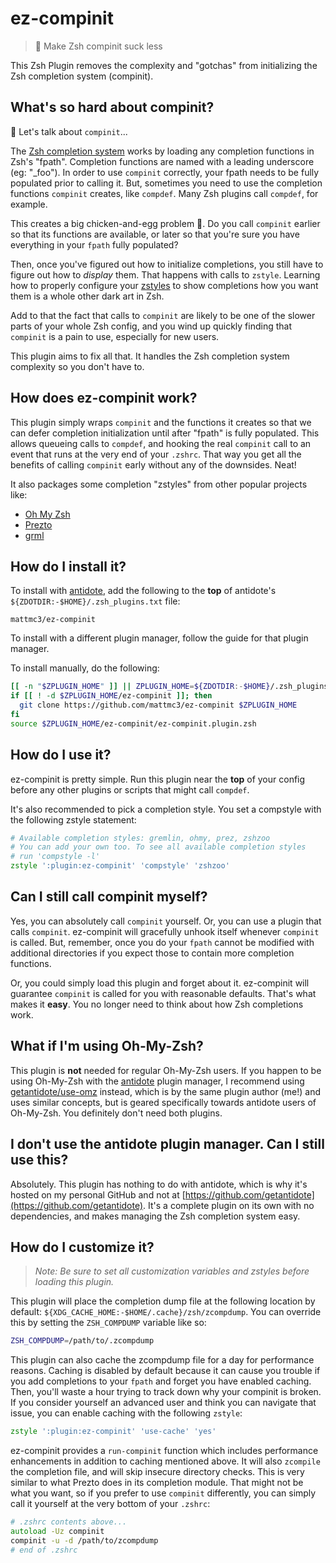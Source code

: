 # ez-compinit

> :hatching_chick: Make Zsh compinit suck less

This Zsh Plugin removes the complexity and "gotchas" from initializing the Zsh
completion system (compinit).

## What's so hard about compinit?

:hatching_chick: Let's talk about `compinit`...

The [Zsh completion system][zsh-completion-system] works by loading any completion
functions in Zsh's "fpath". Completion functions are named with a leading underscore
(eg: "_foo"). In order to use `compinit` correctly, your fpath needs to be fully populated prior to calling it. But, sometimes you need to use the completion functions
`compinit` creates, like `compdef`. Many Zsh plugins call `compdef`, for example.

This creates a big chicken-and-egg problem :hatching_chick:. Do you call `compinit`
earlier so that its functions are available, or later so that you're sure you have
everything in your `fpath` fully populated?

Then, once you've figured out how to initialize completions, you still have to figure
out how to _display_ them. That happens with calls to `zstyle`. Learning how to
properly configure your [zstyles](https://zsh.sourceforge.io/Doc/Release/Zsh-Modules.html#index-zstyle)
to show completions how you want them is a whole other dark art in Zsh.

Add to that the fact that calls to `compinit` are likely to be one of the slower parts
of your whole Zsh config, and you wind up quickly finding that `compinit` is a pain to
use, especially for new users.

This plugin aims to fix all that. It handles the Zsh completion system complexity so you don't have to.

## How does ez-compinit work?

This plugin simply wraps `compinit` and the functions it creates so that we can defer
completion initialization until after "fpath" is fully populated. This allows queueing
calls to `compdef`, and hooking the real `compinit` call to an event that runs at the
very end of your `.zshrc`. That way you get all the benefits of calling `compinit`
early without any of the downsides. Neat!

It also packages some completion "zstyles" from other popular projects like:
- [Oh My Zsh](https://github.com/ohmyzsh/ohmyzsh)
- [Prezto](https://github.com/sorin-ionescu/prezto)
- [grml](https://github.com/grml/grml-etc-core/blob/master/etc/zsh/zshrc)

## How do I install it?

To install with [antidote], add the following to the **top** of antidote's
`${ZDOTDIR:-$HOME}/.zsh_plugins.txt` file:

```
mattmc3/ez-compinit
```

To install with a different plugin manager, follow the guide for that plugin manager.

To install manually, do the following:

```zsh
[[ -n "$ZPLUGIN_HOME" ]] || ZPLUGIN_HOME=${ZDOTDIR:-$HOME}/.zsh_plugins
if [[ ! -d $ZPLUGIN_HOME/ez-compinit ]]; then
  git clone https://github.com/mattmc3/ez-compinit $ZPLUGIN_HOME
fi
source $ZPLUGIN_HOME/ez-compinit/ez-compinit.plugin.zsh
```

## How do I use it?

ez-compinit is pretty simple. Run this plugin near the **top** of your config before any
other plugins or scripts that might call `compdef`.

It's also recommended to pick a completion style. You set a compstyle with the following
zstyle statement:

```zsh
# Available completion styles: gremlin, ohmy, prez, zshzoo
# You can add your own too. To see all available completion styles
# run 'compstyle -l'
zstyle ':plugin:ez-compinit' 'compstyle' 'zshzoo'
```

## Can I still call compinit myself?

Yes, you can absolutely call `compinit` yourself. Or, you can use a plugin that calls
`compinit`. ez-compinit will gracefully unhook itself whenever `compinit` is called.
But, remember, once you do your `fpath` cannot be modified with additional directories
if you expect those to contain more completion functions.

Or, you could simply load this plugin and forget about it. ez-compinit will guarantee
`compinit` is called for you with reasonable defaults. That's what makes it **easy**.
You no longer need to think about how Zsh completions work.

## What if I'm using Oh-My-Zsh?

This plugin is **not** needed for regular Oh-My-Zsh users. If you happen to be using
Oh-My-Zsh with the [antidote] plugin manager, I recommend using
[getantidote/use-omz][use-omz] instead, which is by the same plugin author (me!) and
uses similar concepts, but is geared specifically towards antidote users of Oh-My-Zsh.
You definitely don't need both plugins.

## I don't use the antidote plugin manager. Can I still use this?

Absolutely. This plugin has nothing to do with antidote, which is why it's hosted on my
personal GitHub and not at [https://github.com/getantidote](https://github.com/getantidote).
It's a complete plugin on its own with no dependencies, and makes managing the Zsh
completion system easy.

## How do I customize it?

> _Note: Be sure to set all customization variables and zstyles before loading this
plugin._

This plugin will place the completion dump file at the following location by default:
`${XDG_CACHE_HOME:-$HOME/.cache}/zsh/zcompdump`. You can override this by setting
the `ZSH_COMPDUMP` variable like so:

```zsh
ZSH_COMPDUMP=/path/to/.zcompdump
```

This plugin can also cache the zcompdump file for a day for performance reasons. Caching
is disabled by default because it can cause you trouble if you add completions to your
`fpath` and forget you have enabled caching. Then, you'll waste a hour trying to track
down why your compinit is broken. If you consider yourself an advanced user and think
you can navigate that issue, you can enable caching with the following `zstyle`:

```zsh
zstyle ':plugin:ez-compinit' 'use-cache' 'yes'
```

ez-compinit provides a `run-compinit` function which includes performance enhancements
in addition to caching mentioned above. It will also `zcompile` the completion file, and
will skip insecure directory checks. This is very similar to what Prezto does in its
completion module. That might not be what you want, so if you prefer to use `compinit`
differently, you can simply call it yourself at the very bottom of your `.zshrc`:

```zsh
# .zshrc contents above...
autoload -Uz compinit
compinit -u -d /path/to/zcompdump
# end of .zshrc
```

[antidote]: https://getantidote.github.io
[use-omz]: https://github.com/getantidote/use-omz
[zsh-completion-system]: https://zsh.sourceforge.io/Doc/Release/Completion-System.html#index-completion-system
